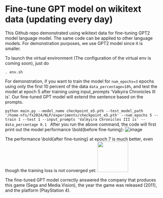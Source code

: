 # Fine-tune GPT model on wikitext data (updating every day)

This Github repo demonstrated using wikitext data for fine-tuning GPT2 model language model. The same code can be applied to other language models. For demonstration purposes, we use GPT2 model since it is smaller.

To launch the virtual environment (The configuration of the virtual env is coming soon), just do

`. env.sh`


For demonstration, if you want to train the model for `num_epochs=3` epochs using only the first 10 percent of the data `data_percentage=10%`, and test the model at epoch 5 after training using input_prompts 'Valkyira Chronicles III is'. Our fine-tuned GPT model will extend the sentence based on the prompts. 

`python main.py --model_name checkpoint_e5.pth --test_model_path '/home-nfs/fx2024/NLP/experiments/checkpoint_e5.pth' --num_epochs 5 --train 1 --test 1 --input_prompts 'Valkyira Chronicles III is' --data_percentage 0.1
`
After you run the above command, the code will first print out the model performance \bold{before fine-tuning}:
![image](https://github.com/FeiXu-spacetime/NLP_GPT-fine-tuning/assets/72999482/f0dac428-e691-4c39-b28c-4559b231e4e5)

The performance \bold{after fine-tuning} at epoch 7 is much better, even though the training loss is not converged yet:
<img src="https://github.com/FeiXu-spacetime/NLP_GPT-fine-tuning/assets/72999482/f79e9fb5-943f-4230-893a-cd0445d71eb6" width="100" height="100">

The fine-tuned GPT model correctly answered the company that produces this game (Sega and Media.Vision), the year the game was released (2011), and the platform (PlayStation 4). 

